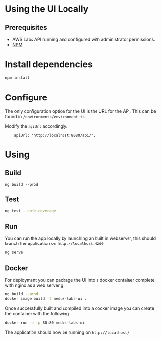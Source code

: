 # Using the UI Locally

## Prerequisites 

* AWS Labs API running and configured with administrator permissions.
* [NPM](https://www.npmjs.com/)

# Install dependencies  

```bash
npm install
```

# Configure

The only configuration option for the UI is the URL for the API. This can be found in 
`/environments/environment.ts`

Modify the `apiUrl` accordingly.
``` 
    apiUrl: 'http://localhost:8080/api/',

```

# Using 

## Build 
```
ng build --prod
```

## Test

```bash
ng test --code-coverage
```

## Run

You can run the app locally by launching an built in webserver, this should launch the application on `http://localhost:4200`

```bash
ng serve 
```


## Docker

For deployment you can package the UI into a docker container complete with nginx as a web
server.g

```bash
ng build --prod
docker image build -t medus-labs-ui .
```

Once successfully built and compiled into a docker image you can create the container with the following

```bash
docker run -d -p 80:80 medus-labs-ui
```

The application should now be running on `http://localhost/`

